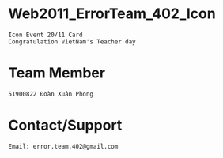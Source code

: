 # Web2011_ErrorTeam_402_Icon
    Icon Event 20/11 Card
    Congratulation VietNam's Teacher day

# Team Member
    51900822 Đoàn Xuân Phong

# Contact/Support
    Email: error.team.402@gmail.com